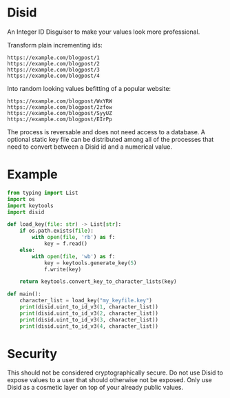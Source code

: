 Disid
=====
An Integer ID Disguiser to make your values look more professional.

Transform plain incrementing ids:
```
https://example.com/blogpost/1
https://example.com/blogpost/2
https://example.com/blogpost/3
https://example.com/blogpost/4
```
Into random looking values befitting of a popular website:
```
https://example.com/blogpost/WxYRW
https://example.com/blogpost/2zfow
https://example.com/blogpost/SyyUZ
https://example.com/blogpost/EIrPp
```

The process is reversable and does not need access to a database. A optional static key file can be distributed among all of the processes that need to convert between a Disid id and a numerical value.

Example
=======

```python
from typing import List
import os
import keytools
import disid

def load_key(file: str) -> List[str]:
    if os.path.exists(file):
        with open(file, 'rb') as f:
            key = f.read()
    else:
        with open(file, 'wb') as f:
            key = keytools.generate_key(5)
            f.write(key)

    return keytools.convert_key_to_character_lists(key)

def main():
    character_list = load_key("my_keyfile.key")
    print(disid.uint_to_id_v3(1, character_list))
    print(disid.uint_to_id_v3(2, character_list))
    print(disid.uint_to_id_v3(3, character_list))
    print(disid.uint_to_id_v3(4, character_list))
```

Security
========
This should not be considered cryptographically secure. Do not use Disid to expose values to a user that should otherwise not be exposed. Only use Disid as a cosmetic layer on top of your already public values.

